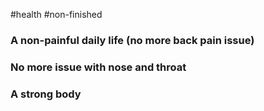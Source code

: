 #health #non-finished
### A non-painful daily life (no more back pain issue)


### No more issue with nose and throat
### A strong body 

